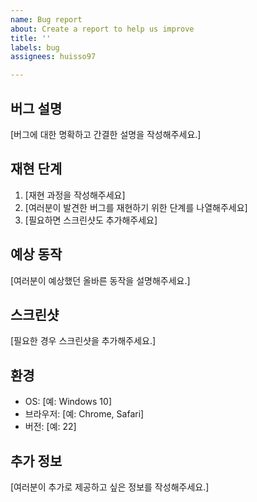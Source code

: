 ```yaml
---
name: Bug report
about: Create a report to help us improve
title: ''
labels: bug
assignees: huisso97

---
```


## 버그 설명

[버그에 대한 명확하고 간결한 설명을 작성해주세요.]

## 재현 단계

1. [재현 과정을 작성해주세요]
2. [여러분이 발견한 버그를 재현하기 위한 단계를 나열해주세요]
3. [필요하면 스크린샷도 추가해주세요]

## 예상 동작

[여러분이 예상했던 올바른 동작을 설명해주세요.]

## 스크린샷

[필요한 경우 스크린샷을 추가해주세요.]

## 환경

- OS: [예: Windows 10]
- 브라우저: [예: Chrome, Safari]
- 버전: [예: 22]

## 추가 정보

[여러분이 추가로 제공하고 싶은 정보를 작성해주세요.]
